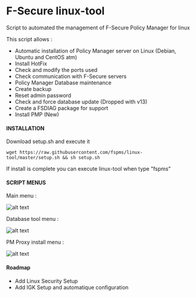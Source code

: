 # F-Secure linux-tool
 Script to automated the management of F-Secure Policy Manager for linux


This script allows :

 - Automatic installation of Policy Manager server on Linux (Debian, Ubuntu and CentOS atm)
 - Install HotFix
 - Check and modify the ports used
 - Check communication with F-Secure servers
 - Policy Manager Database maintenance
 - Create backup
 - Reset admin password
 - Check and force database update (Dropped with v13)
 - Create a FSDIAG package for support
 - Install PMP (New)
 

#### INSTALLATION

Download setup.sh and execute it

```
wget https://raw.githubusercontent.com/fspms/linux-tool/master/setup.sh && sh setup.sh
```

If install is complete you can execute linux-tool when type "fspms"


#### SCRIPT MENUS


Main menu : 

![alt text](https://image.ibb.co/bJyuYH/2018_03_02_09_53_09_fsecure_debian.png)

Database tool menu :

![alt text](https://image.ibb.co/nAfGDH/2018_03_02_10_00_01_fsecure_debian.png)

PM Proxy install menu :

![alt text](https://image.ibb.co/c37DtH/2018_03_02_10_01_59_fsecure_debian.png)

#### Roadmap

- Add Linux Security Setup
- Add IGK Setup and automatique configuration 
